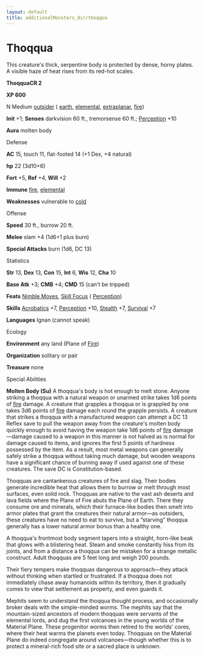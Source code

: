 ```yaml
---
layout: default
title: additionalMonsters_dir/thoqqua
---
```

# Thoqqua

This creature's thick, serpentine body is protected by dense, horny plates. A visible haze of heat rises from its red-hot scales.

**ThoqquaCR 2**

**XP 600**

N Medium [outsider](../monsters_dir/creatureTypes#_outsider) ( [earth](../monsters_dir/creatureTypes#_earth-subtype), [elemental](../monsters_dir/creatureTypes#_elemental-subtype), [extraplanar](../monsters_dir/creatureTypes#_extraplanar-subtype), [fire](../monsters_dir/creatureTypes#_fire-subtype))

**Init** +1; **Senses** darkvision 60 ft., tremorsense 60 ft.; [Perception](../additionalMonsters_dir/../skills_dir/perception#_perception) +10

**Aura** molten body

Defense

**AC** 15, touch 11, flat-footed 14 (+1 Dex, +4 natural)

**hp** 22 (3d10+6)

**Fort** +5, **Ref** +4, **Will** +2

**Immune** [fire](../monsters_dir/creatureTypes#_fire-subtype), [elemental](../monsters_dir/creatureTypes#_elemental-subtype)

**Weaknesses** vulnerable to [cold](../monsters_dir/creatureTypes#_cold-subtype)

Offense

**Speed** 30 ft., burrow 20 ft.

**Melee** slam +4 (1d6+1 plus burn)

**Special Attacks** burn (1d6, DC 13)

Statistics

**Str** 13, **Dex** 13, **Con** 15, **Int** 6, **Wis** 12, **Cha** 10

**Base Atk** +3; **CMB** +4; **CMD** 15 (can't be tripped)

**Feats** [Nimble Moves](../additionalMonsters_dir/../feats#_nimble-moves), [Skill Focus](../additionalMonsters_dir/../feats#_skill-focus) ( [Perception](../additionalMonsters_dir/../skills_dir/perception#_perception))

**Skills** [Acrobatics](../additionalMonsters_dir/../skills_dir/acrobatics#_acrobatics) +7, [Perception](../additionalMonsters_dir/../skills_dir/perception#_perception) +10, [Stealth](../additionalMonsters_dir/../skills_dir/stealth#_stealth) +7, [Survival](../additionalMonsters_dir/../skills_dir/survival#_survival) +7

**Languages** Ignan (cannot speak)

Ecology

**Environment** any land (Plane of [Fire](../monsters_dir/creatureTypes#_fire-subtype))

**Organization** solitary or pair

**Treasure** none

Special Abilities

**Molten Body (Su)** A thoqqua's body is hot enough to melt stone. Anyone striking a thoqqua with a natural weapon or unarmed strike takes 1d6 points of [fire](../monsters_dir/creatureTypes#_fire-subtype) damage. A creature that grapples a thoqqua or is grappled by one takes 3d6 points of [fire](../monsters_dir/creatureTypes#_fire-subtype) damage each round the grapple persists. A creature that strikes a thoqqua with a manufactured weapon can attempt a DC 13 Reflex save to pull the weapon away from the creature's molten body quickly enough to avoid having the weapon take 1d6 points of [fire](../monsters_dir/creatureTypes#_fire-subtype) damage—damage caused to a weapon in this manner is not halved as is normal for damage caused to items, and ignores the first 5 points of hardness possessed by the item. As a result, most metal weapons can generally safely strike a thoqqua without taking much damage, but wooden weapons have a significant chance of burning away if used against one of these creatures. The save DC is Constitution-based.

Thoqquas are cantankerous creatures of fire and slag. Their bodies generate incredible heat that allows them to burrow or melt through most surfaces, even solid rock. Thoqquas are native to the vast ash deserts and lava fields where the Plane of Fire abuts the Plane of Earth. There they consume ore and minerals, which their furnace-like bodies then smelt into armor plates that grant the creatures their natural armor—as outsiders, these creatures have no need to eat to survive, but a “starving” thoqqua generally has a lower natural armor bonus than a healthy one.

A thoqqua's frontmost body segment tapers into a straight, horn-like beak that glows with a blistering heat. Steam and smoke constantly hiss from its joints, and from a distance a thoqqua can be mistaken for a strange metallic construct. Adult thoqquas are 5 feet long and weigh 200 pounds.

Their fiery tempers make thoqquas dangerous to approach—they attack without thinking when startled or frustrated. If a thoqqua does not immediately chase away humanoids within its territory, then it gradually comes to view that settlement as property, and even guards it.

Mephits seem to understand the thoqqua thought process, and occasionally broker deals with the simple-minded worms. The mephits say that the mountain-sized ancestors of modern thoqquas were servants of the elemental lords, and dug the first volcanoes in the young worlds of the Material Plane. These progenitor worms then retired to the worlds' cores, where their heat warms the planets even today. Thoqquas on the Material Plane do indeed congregate around volcanoes—though whether this is to protect a mineral-rich food site or a sacred place is unknown.

